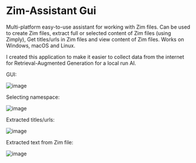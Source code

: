 # Zim-Assistant Gui
Multi-platform easy-to-use assistant for working with Zim files. Can be used to create Zim files, extract full or selected content of Zim files (using Zimply), Get titles/urls in Zim files and view content of Zim files. Works on Windows, macOS and Linux. 

I created this application to make it easier to collect data from the internet for Retrieval-Augmented Generation for a local run AI.

GUI:

![image](https://github.com/user-attachments/assets/60cbf68d-1182-4b57-8abd-f8a9264c24b5)

Selecting namespace:

![image](https://github.com/user-attachments/assets/0d6114c8-fb8d-408b-a30c-e05a0f9edc24)

Extracted titles/urls:

![image](https://github.com/user-attachments/assets/3b7ce0f1-56d8-4b74-9930-025ea23833fd)

Extracted text from Zim file:

![image](https://github.com/user-attachments/assets/0ae13d9a-02c3-45ed-8224-3507a5a5b365)




